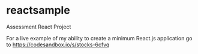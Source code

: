 # reactsample
Assessment React Project

For a live example of my ability to create a minimum React.js application go to https://codesandbox.io/s/stocks-6cfvq
